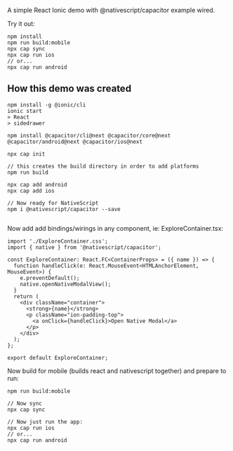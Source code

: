 A simple React Ionic demo with @nativescript/capacitor example wired.

Try it out:
```
npm install
npm run build:mobile
npx cap sync
npx cap run ios
// or...
npx cap run android
```

## How this demo was created

```
npm install -g @ionic/cli
ionic start
> React
> sidedrawer

npm install @capacitor/cli@next @capacitor/core@next @capacitor/android@next @capacitor/ios@next

npx cap init

// this creates the build directory in order to add platforms
npm run build 

npx cap add android
npx cap add ios

// Now ready for NativeScript 
npm i @nativescript/capacitor --save


```

Now add add bindings/wirings in any component, ie: ExploreContainer.tsx:
```
import './ExploreContainer.css';
import { native } from '@nativescript/capacitor';

const ExploreContainer: React.FC<ContainerProps> = ({ name }) => {
  function handleClick(e: React.MouseEvent<HTMLAnchorElement, MouseEvent>) {
    e.preventDefault();
    native.openNativeModalView();
  }
  return (
    <div className="container">
      <strong>{name}</strong>
      <p className="ion-padding-top">
        <a onClick={handleClick}>Open Native Modal</a>
      </p>
    </div>
  );
};

export default ExploreContainer;
```

Now build for mobile (builds react and nativescript together) and prepare to run:
```
npm run build:mobile

// Now sync
npx cap sync

// Now just run the app:
npx cap run ios
// or...
npx cap run android
```
